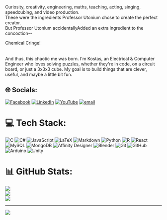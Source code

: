 <br>Curiosity, creativity, engineering, maths, teaching, acting, singing, speedcubing, and video production.
<br>These were the ingredients Professor Utonium chose to create the perfect creator.<br>
But Professor Utonium accidentallyAdded an extra ingredient to the concoction--

Chemical Cringe!
<br>
<br><br>And thus, this chaotic me was born. I'm Kostas, an Electrical & Computer Engineer who loves solving puzzles, whether they're in code, on a circuit board, or just a 3x3x3 cube. My goal is to build things that are clever, useful, and maybe a little bit fun.<br>

## 🌐 Socials:
[![Facebook](https://img.shields.io/badge/Facebook-%231877F2.svg?logo=Facebook&logoColor=white)](https://facebook.com/kostas.paptypetomaniac) [![LinkedIn](https://img.shields.io/badge/LinkedIn-%230077B5.svg?logo=linkedin&logoColor=white)](https://linkedin.com/in/kostas-papadopoulos-kpc) [![YouTube](https://img.shields.io/badge/YouTube-%23FF0000.svg?logo=YouTube&logoColor=white)](https://youtube.com/@KostasPapadopouloskwpap) [![email](https://img.shields.io/badge/Email-D14836?logo=gmail&logoColor=white)](mailto:kostasalexpapadopoulos@gmail.com) 

# 💻 Tech Stack:
![C](https://img.shields.io/badge/c-%2300599C.svg?style=for-the-badge&logo=c&logoColor=white) ![C#](https://img.shields.io/badge/c%23-%23239120.svg?style=for-the-badge&logo=csharp&logoColor=white) ![JavaScript](https://img.shields.io/badge/javascript-%23323330.svg?style=for-the-badge&logo=javascript&logoColor=%23F7DF1E) ![LaTeX](https://img.shields.io/badge/latex-%23008080.svg?style=for-the-badge&logo=latex&logoColor=white) ![Markdown](https://img.shields.io/badge/markdown-%23000000.svg?style=for-the-badge&logo=markdown&logoColor=white) ![Python](https://img.shields.io/badge/python-3670A0?style=for-the-badge&logo=python&logoColor=ffdd54) ![R](https://img.shields.io/badge/r-%23276DC3.svg?style=for-the-badge&logo=r&logoColor=white) ![React](https://img.shields.io/badge/react-%2320232a.svg?style=for-the-badge&logo=react&logoColor=%2361DAFB) ![MySQL](https://img.shields.io/badge/mysql-4479A1.svg?style=for-the-badge&logo=mysql&logoColor=white) ![MongoDB](https://img.shields.io/badge/MongoDB-%234ea94b.svg?style=for-the-badge&logo=mongodb&logoColor=white) ![Affinity Designer](https://img.shields.io/badge/affinity%20desginer-%231B72BE.svg?style=for-the-badge&logo=affinity-designer&logoColor=white) ![Blender](https://img.shields.io/badge/blender-%23F5792A.svg?style=for-the-badge&logo=blender&logoColor=white) ![Git](https://img.shields.io/badge/git-%23F05033.svg?style=for-the-badge&logo=git&logoColor=white) ![GitHub](https://img.shields.io/badge/github-%23121011.svg?style=for-the-badge&logo=github&logoColor=white) ![Arduino](https://img.shields.io/badge/-Arduino-00979D?style=for-the-badge&logo=Arduino&logoColor=white) ![Unity](https://img.shields.io/badge/unity-%23000000.svg?style=for-the-badge&logo=unity&logoColor=white)
# 📊 GitHub Stats:
![](https://github-readme-stats.vercel.app/api?username=kwpap&theme=dark&hide_border=false&include_all_commits=false&count_private=false)<br/>
![](https://nirzak-streak-stats.vercel.app/?user=kwpap&theme=dark&hide_border=false)<br/>
![](https://github-readme-stats.vercel.app/api/top-langs/?username=kwpap&theme=dark&hide_border=false&include_all_commits=false&count_private=false&layout=compact)

---
[![](https://visitcount.itsvg.in/api?id=kwpap&icon=0&color=8)](https://visitcount.itsvg.in)

<!-- Proudly created with GPRM ( https://gprm.itsvg.in ) -->
